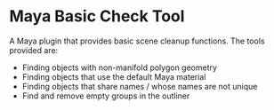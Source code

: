 # Maya Basic Check Tool
A Maya plugin that provides basic scene cleanup functions.
The tools provided are:
- Finding objects with non-manifold polygon geometry
- Finding objects that use the default Maya material
- Finding objects that share names / whose names are not unique
- Find and remove empty groups in the outliner

